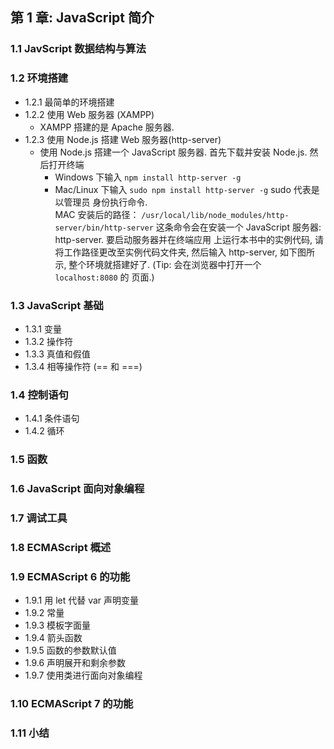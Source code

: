 ## 第 1 章: JavaScript 简介

### 1.1 JavScript 数据结构与算法
### 1.2 环境搭建
- 1.2.1 最简单的环境搭建
- 1.2.2 使用 Web 服务器 (XAMPP)
    + XAMPP 搭建的是 Apache 服务器.
- 1.2.3 使用 Node.js 搭建 Web 服务器(http-server)
    + 使用 Node.js 搭建一个 JavaScript 服务器. 首先下载并安装 Node.js. 然后打开终端
        - Windows 下输入 `npm install http-server -g`
        - Mac/Linux 下输入 `sudo npm install http-server -g` sudo 代表是以管理员
          身份执行命令. <br> MAC 安装后的路径：
          `/usr/local/lib/node_modules/http-server/bin/http-server` 
      这条命令会在安装一个 JavaScript 服务器: http-server. 要启动服务器并在终端应用
      上运行本书中的实例代码, 请将工作路径更改至实例代码文件夹, 然后输入 http-server, 
      如下图所示, 整个环境就搭建好了. (Tip: 会在浏览器中打开一个 `localhost:8080` 的
      页面.)     

### 1.3 JavaScript 基础
- 1.3.1 变量 
- 1.3.2 操作符
- 1.3.3 真值和假值
- 1.3.4 相等操作符 (== 和 ===)

### 1.4 控制语句
- 1.4.1 条件语句
- 1.4.2 循环

### 1.5 函数

### 1.6 JavaScript 面向对象编程   

### 1.7 调试工具

### 1.8 ECMAScript 概述

### 1.9 ECMAScript 6 的功能
- 1.9.1 用 let 代替 var 声明变量
- 1.9.2 常量
- 1.9.3 模板字面量
- 1.9.4 箭头函数
- 1.9.5 函数的参数默认值
- 1.9.6 声明展开和剩余参数
- 1.9.7 使用类进行面向对象编程

### 1.10 ECMAScript 7 的功能

### 1.11 小结





